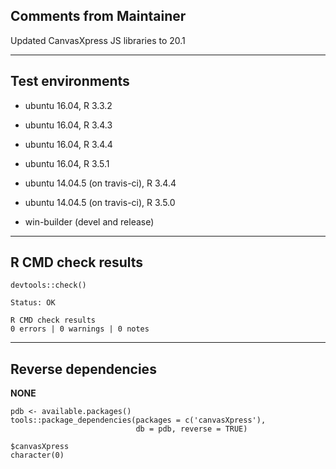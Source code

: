 ## Comments from Maintainer

Updated CanvasXpress JS libraries to 20.1

---  

## Test environments

* ubuntu 16.04, R 3.3.2
* ubuntu 16.04, R 3.4.3
* ubuntu 16.04, R 3.4.4
* ubuntu 16.04, R 3.5.1

* ubuntu 14.04.5 (on travis-ci), R 3.4.4
* ubuntu 14.04.5 (on travis-ci), R 3.5.0

* win-builder (devel and release)

---  

## R CMD check results


```
devtools::check()  

Status: OK  
  
R CMD check results  
0 errors | 0 warnings | 0 notes  
```

---  

## Reverse dependencies


**NONE**

```
pdb <- available.packages()
tools::package_dependencies(packages = c('canvasXpress'),
                            db = pdb, reverse = TRUE)
                            
$canvasXpress  
character(0)  
```
